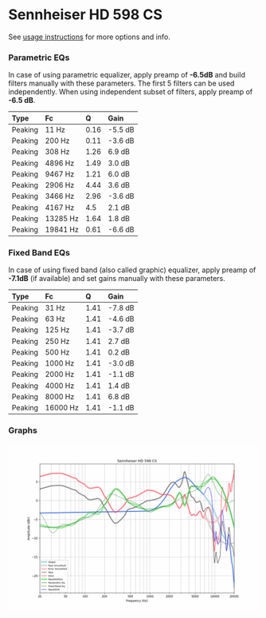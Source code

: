 # Sennheiser HD 598 CS
See [usage instructions](https://github.com/jaakkopasanen/AutoEq#usage) for more options and info.

### Parametric EQs
In case of using parametric equalizer, apply preamp of **-6.5dB** and build filters manually
with these parameters. The first 5 filters can be used independently.
When using independent subset of filters, apply preamp of **-6.5 dB**.

| Type    | Fc       |    Q | Gain    |
|:--------|:---------|:-----|:--------|
| Peaking | 11 Hz    | 0.16 | -5.5 dB |
| Peaking | 200 Hz   | 0.11 | -3.6 dB |
| Peaking | 308 Hz   | 1.26 | 6.9 dB  |
| Peaking | 4896 Hz  | 1.49 | 3.0 dB  |
| Peaking | 9467 Hz  | 1.21 | 6.0 dB  |
| Peaking | 2906 Hz  | 4.44 | 3.6 dB  |
| Peaking | 3466 Hz  | 2.96 | -3.6 dB |
| Peaking | 4167 Hz  | 4.5  | 2.1 dB  |
| Peaking | 13285 Hz | 1.64 | 1.8 dB  |
| Peaking | 19841 Hz | 0.61 | -6.6 dB |

### Fixed Band EQs
In case of using fixed band (also called graphic) equalizer, apply preamp of **-7.1dB**
(if available) and set gains manually with these parameters.

| Type    | Fc       |    Q | Gain    |
|:--------|:---------|:-----|:--------|
| Peaking | 31 Hz    | 1.41 | -7.8 dB |
| Peaking | 63 Hz    | 1.41 | -4.6 dB |
| Peaking | 125 Hz   | 1.41 | -3.7 dB |
| Peaking | 250 Hz   | 1.41 | 2.7 dB  |
| Peaking | 500 Hz   | 1.41 | 0.2 dB  |
| Peaking | 1000 Hz  | 1.41 | -3.0 dB |
| Peaking | 2000 Hz  | 1.41 | -1.1 dB |
| Peaking | 4000 Hz  | 1.41 | 1.4 dB  |
| Peaking | 8000 Hz  | 1.41 | 6.8 dB  |
| Peaking | 16000 Hz | 1.41 | -1.1 dB |

### Graphs
![](./Sennheiser%20HD%20598%20CS.png)